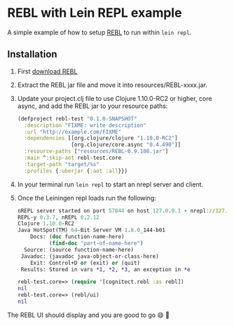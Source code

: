 # REBL with Lein REPL example

A simple example of how to setup [REBL](https://github.com/cognitect-labs/REBL-distro) to run within `lein repl`.

## Installation

1. First [download REBL](http://rebl.cognitect.com/download.html)
2. Extract the REBL jar file and move it into resources/REBL-xxxx.jar.
3. Update your project.clj file to use Clojure 1.10.0-RC2 or higher, core async, and add the REBL jar to your resource paths:

    ```clj
    (defproject rebl-test "0.1.0-SNAPSHOT"
      :description "FIXME: write description"
      :url "http://example.com/FIXME"
      :dependencies [[org.clojure/clojure "1.10.0-RC2"]
                     [org.clojure/core.async "0.4.490"]]
      :resource-paths ["resources/REBL-0.9.108.jar"]
      :main ^:skip-aot rebl-test.core
      :target-path "target/%s"
      :profiles {:uberjar {:aot :all}})
    ```
4. In your terminal run `lein repl` to start an nrepl server and client.
5. Once the Leiningen repl loads run the following:

    ```clj
    nREPL server started on port 57844 on host 127.0.0.1 - nrepl://127.0.0.1:57844
    REPL-y 0.3.7, nREPL 0.2.12
    Clojure 1.10.0-RC2
    Java HotSpot(TM) 64-Bit Server VM 1.8.0_144-b01
        Docs: (doc function-name-here)
              (find-doc "part-of-name-here")
      Source: (source function-name-here)
     Javadoc: (javadoc java-object-or-class-here)
        Exit: Control+D or (exit) or (quit)
     Results: Stored in vars *1, *2, *3, an exception in *e

    rebl-test.core=> (require '[cognitect.rebl :as rebl])
    nil
    rebl-test.core=> (rebl/ui)
    nil
    ```

The REBL UI should display and you are good to go :smile: :beer:
